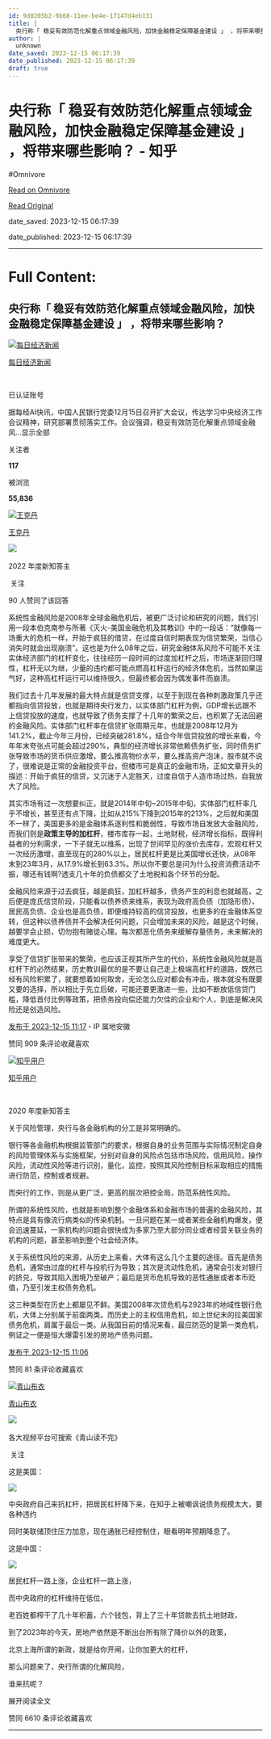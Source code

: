 ```yaml
---
id: 9d0205b2-9b68-11ee-be4e-17147d4eb131
title: |
  央行称「 稳妥有效防范化解重点领域金融风险，加快金融稳定保障基金建设 」 ，将带来哪些影响？ - 知乎
author: |
  unknown
date_saved: 2023-12-15 06:17:39
date_published: 2023-12-15 06:17:39
draft: true
---
```


# 央行称「 稳妥有效防范化解重点领域金融风险，加快金融稳定保障基金建设 」 ，将带来哪些影响？ - 知乎
#Omnivore

[Read on Omnivore](https://omnivore.app/me/-18c6e598836)

[Read Original](https://www.zhihu.com/question/635024219/answer/3327018868)

date_saved: 2023-12-15 06:17:39

date_published: 2023-12-15 06:17:39

--- 

# Full Content: 

## 央行称「 稳妥有效防范化解重点领域金融风险，加快金融稳定保障基金建设 」 ，将带来哪些影响？

[![每日经济新闻](https://proxy-prod.omnivore-image-cache.app/0x0,sjmiZRbOYnBddSQqBteTQduoa1IM1CppnY-qIoGHpsIU/https://pic1.zhimg.com/v2-3c85f145c803f8c734e586243f171a50_l.jpg?source=1def8aca)](https://www.zhihu.com/org/mei-ri-jing-ji-xin-wen)

[每日经济新闻](https://www.zhihu.com/org/mei-ri-jing-ji-xin-wen)

[​](https://www.zhihu.com/question/48510028)

已认证账号

据每经AI快讯，中国人民银行党委12月15日召开扩大会议，传达学习中央经济工作会议精神，研究部署贯彻落实工作。会议强调，稳妥有效防范化解重点领域金融风…显示全部 ​

关注者

**117**

被浏览

**55,836**

[![王克丹](https://proxy-prod.omnivore-image-cache.app/0x0,saVaYdd5ZTxToNaMJEwKy6rpnecf2r3EicYCe8De5UAw/https://pic1.zhimg.com/v2-27f1c9cb53f0cff1438eddf32e33c32b_l.jpg?source=2c26e567)](https://www.zhihu.com/people/wang-ke-dan-13)

[王克丹](https://www.zhihu.com/people/wang-ke-dan-13)

[​](https://www.zhihu.com/question/510340037)​![](https://proxy-prod.omnivore-image-cache.app/0x0,sRpP1H2oa_TfsDLpATwsIt6ipVLRN7HlUZGTch2Ee4JQ/https://picx.zhimg.com/v2-4812630bc27d642f7cafcd6cdeca3d7a.jpg?source=88ceefae)

2022 年度新知答主

​ 关注

90 人赞同了该回答

系统性金融风险是2008年全球金融危机后，被更广泛讨论和研究的问题，我们引用一段本伯克南参与所著《灭火-美国金融危机及其教训》中的一段话：“就像每一场重大的危机一样，开始于疯狂的借贷，在过度自信时期表现为信贷繁荣，当信心消失时就会出现崩溃”。这也是为什么08年之后，研究金融体系风险不可能不关注实体经济部门的杠杆变化，往往经历一段时间的过度加杠杆之后，市场逐渐回归理性，杠杆无以为继，少量的违约都可能点燃高杠杆运行的经济体危机，当然如果运气好，这种高杠杆运行可以维持很久，但最终都会因为偶发事件而崩溃。

我们过去十几年发展的最大特点就是信贷支撑，以至于到现在各种刺激政策几乎还都指向信贷投放，也就是期待央行发力，以实体部门杠杆为例，GDP增长远跟不上信贷投放的速度，也就导致了债务支撑了十几年的繁荣之后，也积累了无法回避的金融风险。实体部门杠杆率在信贷扩张周期元年，也就是2008年12月为141.2%，截止今年三月份，已经突破281.8%，结合今年信贷投放的增长来看，今年年末夸张点可能会超过290%，典型的经济增长非常依赖债务扩张，同时债务扩张导致市场的货币供应激增，要么推高物价水平，要么推高资产泡沫，股市就不说了，很难说是正常的金融投资平台，但楼市可是真正的金融市场，正如文章开头的描述：开始于疯狂的信贷，又沉迷于人定胜天，过度自信于人造市场过热，自我放大了风险。

其实市场有过一次想要纠正，就是2014年中旬\~2015年中旬，实体部门杠杆率几乎不增长，甚至还有点下降，比如从215%下降到2015年的213%，之后就和美国不一样了，美国更多的是金融体系逐利性和脆弱性，导致市场自发放大金融风险，而我们则是**政策主导的加杠杆**，楼市库存一起，土地财税，经济增长指标，既得利益者的分利需求，一下子就无以维系，出现了世间罕见的涨价去库存，宏观杠杆又一次经历激增，直至现在的280%以上，居民杠杆更是比美国增长还快，从08年末到23年3月，从17.9%增长到63.3%。所以你不要总是问为什么投资消费活动不振，哪还有钱啊?透支几十年的负债都交了土地税和各个环节的分配。

金融风险来源于过去疯狂，越是疯狂，加杠杆越多，债务产生的利息也就越高，之后便是庞氏信贷阶段，只能看以债养债来维系，表现为政府高负债（加隐形债）、居民高负债、企业也是高负债，即便维持较高的信贷投放，也更多的在金融体系空转，但这种以债养债并不会解决任何问题，只会增加未来的风险，越是这个时候，越要学会止损，切勿抱有赌徒心理。每次都恶化债务来缓解存量债务，未来解决的难度更大。

享受了信贷扩张带来的繁荣，也应该正视其所产生的代价，系统性金融风险就是高杠杆下的必然结果，历史教训最优的是不要让自己走上极端高杠杆的道路，既然已经有风险积累了，就要想着如何取舍，无论怎么应对都会有冲击，根本就没有既要又要的选择，所以相比于先立后破，可能还要更激进一些，比如不断放低信贷门槛，降低首付比例等政策，把债务投向偿还能力欠佳的企业和个人，到底是解决风险还是创造风险。

[发布于 2023-12-15 11:17](https://www.zhihu.com/question/635024219/answer/3327018868)・IP 属地安徽

​赞同 90​​9 条评论​收藏​喜欢

[![知乎用户](https://proxy-prod.omnivore-image-cache.app/0x0,sku0lnQ6H1bcQkiXYTkyfV-dE1K2YRMLxgp7pAAgYPek/https://pica.zhimg.com/v2-abed1a8c04700ba7d72b45195223e0ff_l.jpg?source=1def8aca)](https://www.zhihu.com/people/d8f1cc7547119d7c25ea9cebe4484038)

[知乎用户](https://www.zhihu.com/people/d8f1cc7547119d7c25ea9cebe4484038)

[​](https://www.zhihu.com/question/510340037)

2020 年度新知答主

关于风险管理，央行与各金融机构的分工是非常明确的。

银行等各金融机构根据监管部门的要求，根据自身的业务范围与实际情况制定自身的风险管理体系与实施框架，分别对自身的风险点包括巿场风险，信用风险，操作风险，流动性风险等进行识别，量化，监控，按照其风险控制目标采取相应的措施进行防范，控制或者规避。

而央行的工作，则是从更广泛，更高的层次把控全局，防范系统性风险。

所谓的系统性风险，也就是影响到整个金融体系和金融市场的普遍的金融风险，其特点是具有像流行病类似的传染机制。一旦问题在某一或者某些金融机构爆发，便会迅速蔓延，一家机构的问题会很快成为多家乃至大部分同业或者经营关联业务的机构的问题，甚至影响到整个社会经济体。

关于系统性风险的来源，从历史上来看，大体有这么几个主要的途径。首先是债务危机，通常由过度的杠杆与投机行为导致；其次是流动性危机，通常会引发对银行的挤兑，导致其陷入困境乃至破产；最后是货币危机导致的恶性通胀或者本币贬值，乃至引发主权债务危机。

这三种类型在历史上都屡见不鲜。美国2008年次贷危机与2923年的地域性银行危机，大体上分别属于前面两类。而历史上的主权信用危机，如上世纪末的拉美国家债务危机，肩属于最后一类。从我国目前的情况来看，最应防范的是第一类危机，例证之一便是恒大爆雷引发的房地产债务问题。

[发布于 2023-12-15 11:06](https://www.zhihu.com/question/635024219/answer/3327008256)

​赞同 8​​1 条评论​收藏​喜欢

[![青山布衣](https://proxy-prod.omnivore-image-cache.app/0x0,sFZooKw4VTg0R8vbmKf_h0fVwfxiMuF1wLQZlXLp1Cag/https://picx.zhimg.com/v2-0f0fb4d12d3880ec8ed7386d3ce453ef_l.jpg?source=1def8aca)](https://www.zhihu.com/people/lancelu)

[青山布衣](https://www.zhihu.com/people/lancelu)

​![](https://proxy-prod.omnivore-image-cache.app/0x0,sRpP1H2oa_TfsDLpATwsIt6ipVLRN7HlUZGTch2Ee4JQ/https://picx.zhimg.com/v2-4812630bc27d642f7cafcd6cdeca3d7a.jpg?source=88ceefae)

各大视频平台可搜索《青山读不完》

​ 关注

这是美国：

![](https://proxy-prod.omnivore-image-cache.app/441x278,saoXF5Fn2dygKKAWwNeMMu6FxUifLohGwlaDzBytN6Q0/https://picx.zhimg.com/50/v2-49a6192d27b2a28cd180b911334d4500_720w.jpg?source=1def8aca)

中央政府自己来抗杠杆，把居民杠杆降下来，在知乎上被嘲讽说债务规模太大，要各种违约

同时美联储顶住压力加息，现在通胀已经控制住，眼看明年预期降息了。

这是中国：

![](https://proxy-prod.omnivore-image-cache.app/441x0,shnHdU9IDLrhUvTVaJXC_XtKfLWkJwLzs0gN6iBMKeO8/https://picx.zhimg.com/50/v2-4ede80e449c0d70c14704902ace18231_720w.jpg?source=1def8aca)

居民杠杆一路上涨，企业杠杆一路上涨，

而中央政府的杠杆维持在低位，

老百姓都榨干了几十年积蓄，六个钱包，背上了三十年贷款去抗土地财政，

到了2023年的今天，房地产依然是不断出台所有除了降价以外的政策，

北京上海所谓的新政，就是给你开闸，让你加更大的杠杆，

那么问题来了，央行所谓的化解风险，

谁来抗呢？

展开阅读全文​

​赞同 66​​10 条评论​收藏​喜欢

---

